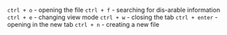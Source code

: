 `ctrl + o` - opening the file
`ctrl + f` - searching for dis-arable information
`ctrl + e` - changing view mode 
`ctrl + w` - closing the tab
`ctrl + enter` - opening in the new tab
`ctrl + n` - creating a new file